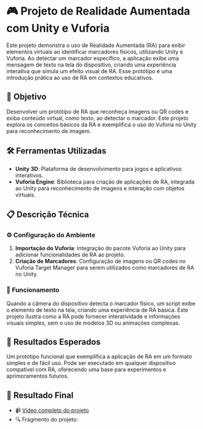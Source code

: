 # 🎮 Projeto de Realidade Aumentada com Unity e Vuforia

Este projeto demonstra o uso de Realidade Aumentada (RA) para exibir elementos virtuais ao identificar marcadores físicos, utilizando Unity e Vuforia. Ao detectar um marcador específico, a aplicação exibe uma mensagem de texto na tela do dispositivo, criando uma experiência interativa que simula um efeito visual de RA. Esse protótipo é uma introdução prática ao uso de RA em contextos educativos.

## 🎯 Objetivo

Desenvolver um protótipo de RA que reconheça imagens ou QR codes e exiba conteúdo virtual, como texto, ao detectar o marcador. Este projeto explora os conceitos básicos da RA e exemplifica o uso do Vuforia no Unity para reconhecimento de imagem.

## 🛠️ Ferramentas Utilizadas

- **Unity 3D**: Plataforma de desenvolvimento para jogos e aplicativos interativos.
- **Vuforia Engine**: Biblioteca para criação de aplicações de RA, integrada ao Unity para reconhecimento de imagens e interação com objetos virtuais.

## 📋 Descrição Técnica

### ⚙️ Configuração do Ambiente
1. **Importação do Vuforia**: Integração do pacote Vuforia ao Unity para adicionar funcionalidades de RA ao projeto.
2. **Criação de Marcadores**: Configuração de imagens ou QR codes no Vuforia Target Manager para serem utilizados como marcadores de RA no Unity.

### 🚀 Funcionamento
Quando a câmera do dispositivo detecta o marcador físico, um script exibe o elemento de texto na tela, criando uma experiência de RA básica. Este projeto ilustra como a RA pode fornecer interatividade e informações visuais simples, sem o uso de modelos 3D ou animações complexas.

## 🎉 Resultados Esperados

Um protótipo funcional que exemplifica a aplicação de RA em um formato simples e de fácil uso. Pode ser executado em qualquer dispositivo compatível com RA, oferecendo uma base para experimentos e aprimoramentos futuros.

## 🎥 Resultado Final

- 📹 [Vídeo completo do projeto](https://youtu.be/nKzb1Qe8aOA)
- 🔍 Fragmento do projeto:
  
